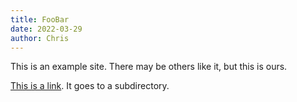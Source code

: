 ```yaml
---
title: FooBar
date: 2022-03-29
author: Chris
---
```

This is an example site. There may be others like it, but this is ours.

[This is a link](/subdir). It goes to a subdirectory.
